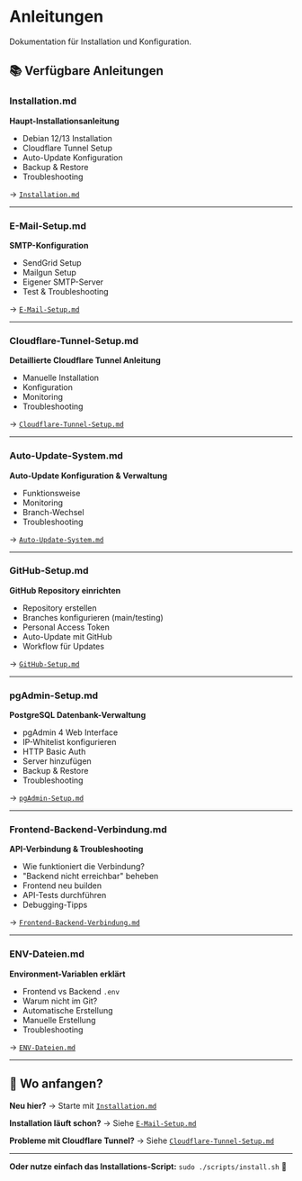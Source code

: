 # Anleitungen

Dokumentation für Installation und Konfiguration.

## 📚 Verfügbare Anleitungen

### Installation.md
**Haupt-Installationsanleitung**

- Debian 12/13 Installation
- Cloudflare Tunnel Setup
- Auto-Update Konfiguration
- Backup & Restore
- Troubleshooting

→ [`Installation.md`](Installation.md)

---

### E-Mail-Setup.md
**SMTP-Konfiguration**

- SendGrid Setup
- Mailgun Setup
- Eigener SMTP-Server
- Test & Troubleshooting

→ [`E-Mail-Setup.md`](E-Mail-Setup.md)

---

### Cloudflare-Tunnel-Setup.md
**Detaillierte Cloudflare Tunnel Anleitung**

- Manuelle Installation
- Konfiguration
- Monitoring
- Troubleshooting

→ [`Cloudflare-Tunnel-Setup.md`](Cloudflare-Tunnel-Setup.md)

---

### Auto-Update-System.md
**Auto-Update Konfiguration & Verwaltung**

- Funktionsweise
- Monitoring
- Branch-Wechsel
- Troubleshooting

→ [`Auto-Update-System.md`](Auto-Update-System.md)

---

### GitHub-Setup.md
**GitHub Repository einrichten**

- Repository erstellen
- Branches konfigurieren (main/testing)
- Personal Access Token
- Auto-Update mit GitHub
- Workflow für Updates

→ [`GitHub-Setup.md`](GitHub-Setup.md)

---

### pgAdmin-Setup.md
**PostgreSQL Datenbank-Verwaltung**

- pgAdmin 4 Web Interface
- IP-Whitelist konfigurieren
- HTTP Basic Auth
- Server hinzufügen
- Backup & Restore
- Troubleshooting

→ [`pgAdmin-Setup.md`](pgAdmin-Setup.md)

---

### Frontend-Backend-Verbindung.md
**API-Verbindung & Troubleshooting**

- Wie funktioniert die Verbindung?
- "Backend nicht erreichbar" beheben
- Frontend neu builden
- API-Tests durchführen
- Debugging-Tipps

→ [`Frontend-Backend-Verbindung.md`](Frontend-Backend-Verbindung.md)

---

### ENV-Dateien.md
**Environment-Variablen erklärt**

- Frontend vs Backend `.env`
- Warum nicht im Git?
- Automatische Erstellung
- Manuelle Erstellung
- Troubleshooting

→ [`ENV-Dateien.md`](ENV-Dateien.md)

---

## 🚀 Wo anfangen?

**Neu hier?**
→ Starte mit [`Installation.md`](Installation.md)

**Installation läuft schon?**
→ Siehe [`E-Mail-Setup.md`](E-Mail-Setup.md)

**Probleme mit Cloudflare Tunnel?**
→ Siehe [`Cloudflare-Tunnel-Setup.md`](Cloudflare-Tunnel-Setup.md)

---

**Oder nutze einfach das Installations-Script:** `sudo ./scripts/install.sh` 🎯
